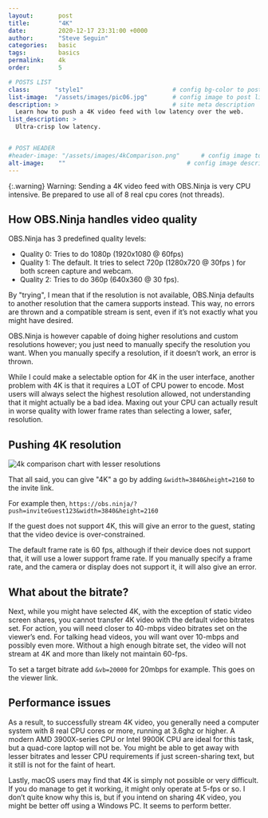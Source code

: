 ```yaml
---
layout:       post
title:        "4K"
date:         2020-12-17 23:31:00 +0000
author:       "Steve Seguin"
categories:   basic
tags:         basics
permalink:    4k
order:        5

# POSTS LIST
class:       "style1"                         # config bg-color to post list card (1..6)
list-image:  "/assets/images/pic06.jpg"       # config image to post list card (1..6)
description: >                                # site meta description
  Learn how to push a 4K video feed with low latency over the web.
list_description: >
  Ultra-crisp low latency.


# POST HEADER
#header-image: "/assets/images/4kComparison.png"      # config image to post header
alt-image:    ""                                  # config image description to alt att.
---
```


{:.warning}
Warning: Sending a 4K video feed with OBS.Ninja is very CPU intensive. Be prepared to use all of 8 real cpu cores (not threads).


## How OBS.Ninja handles video quality

OBS.Ninja has 3 predefined quality levels:
  - Quality 0: Tries to do 1080p (1920x1080 @ 60fps)
  - Quality 1: The default. It tries to select 720p (1280x720 @ 30fps ) for both screen capture and webcam.
  - Quality 2: Tries to do 360p (640x360 @ 30 fps).


By "trying", I mean that if the resolution is not available, OBS.Ninja defaults to another resolution that the camera supports instead. This way, no errors are thrown and a compatible stream is sent, even if it’s not exactly what you might have desired.


OBS.Ninja is however capable of doing higher resolutions and custom resolutions however; you just need to manually specify the resolution you want. When you manually specify a resolution, if it doesn’t work, an error is thrown.


While I could make a selectable option for 4K in the user interface, another problem with 4K is that it requires a LOT of CPU power to encode. Most users will always select the highest resolution allowed, not understanding that it might actually be a bad idea. Maxing out your CPU can actually result in worse quality with lower frame rates than selecting a lower, safer, resolution.


## Pushing 4K resolution

![4k comparison chart with lesser resolutions](/assets/images/4KComparison.png)

That all said, you can give "4K" a go by adding `&width=3840&height=2160` to the invite link.

For example then, `https://obs.ninja/?push=inviteGuest123&width=3840&height=2160`


If the guest does not support 4K, this will give an error to the guest, stating that the video device is over-constrained.


The default frame rate is 60 fps, although if their device does not support that, it will use a lower support frame rate.  If you manually specify a frame rate, and the camera or display does not support it, it will also give an error.


## What about the bitrate?

Next, while you might have selected 4K, with the exception of static video screen shares, you cannot transfer 4K video with the default video bitrates set. For action, you will need closer to 40-mbps video bitrates set on the viewer’s end. For talking head videos, you will want over 10-mbps and possibly even more. Without a high enough bitrate set, the video will not stream at 4K and more than likely not maintain 60-fps.


To set a target bitrate add `&vb=20000` for 20mbps for example. This goes on the viewer link.


## Performance issues

As a result, to successfully stream 4K video, you generally need a computer system with 8 real CPU cores or more, running at 3.6ghz or higher. A modern AMD 3900X-series CPU or Intel 9900K CPU are ideal for this task, but a quad-core laptop will not be.  You might be able to get away with lesser bitrates and lesser CPU requirements if just screen-sharing text, but it still is not for the faint of heart.


Lastly, macOS users may find that 4K is simply not possible or very difficult. If you do manage to get it working, it might only operate at 5-fps or so. I don’t quite know why this is, but if you intend on sharing 4K video, you might be better off using a Windows PC. It seems to perform better.
